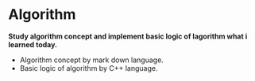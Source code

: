 # Algorithm
**Study algorithm concept and implement basic logic of lagorithm what i learned today.**

* Algorithm concept by mark down language.
* Basic logic of algorithm by C++ language.